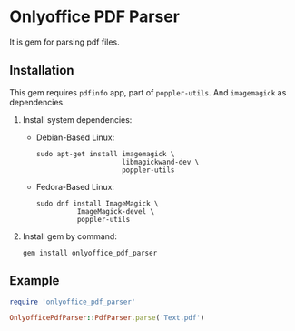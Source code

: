 # Onlyoffice PDF Parser

It is gem for parsing pdf files.

## Installation

This gem requires `pdfinfo` app, part of `poppler-utils`.
And `imagemagick` as dependencies.

1. Install system dependencies:

   * Debian-Based Linux:

       ```shell script
       sudo apt-get install imagemagick \
                            libmagickwand-dev \
                            poppler-utils
       ```

   * Fedora-Based Linux:

       ```shell script
       sudo dnf install ImageMagick \
                 ImageMagick-devel \
                 poppler-utils
       ```

2. Install gem by command:

    ```shell script
    gem install onlyoffice_pdf_parser
    ```

## Example

```ruby
require 'onlyoffice_pdf_parser'

OnlyofficePdfParser::PdfParser.parse('Text.pdf')

```
